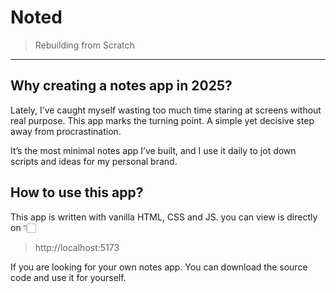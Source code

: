 # Noted

> Rebuilding from Scratch

---

## Why creating a notes app in 2025?

Lately, I’ve caught myself wasting too much time staring at screens without real purpose. This app marks the turning point. A simple yet decisive step away from procrastination.

It’s the most minimal notes app I’ve built, and I use it daily to jot down scripts and ideas for my personal brand.

## How to use this app?

This app is written with vanilla HTML, CSS and JS. you can view is directly on 👇🏻

> http://localhost:5173

If you are looking for your own notes app. You can download the source code and use it for yourself.
